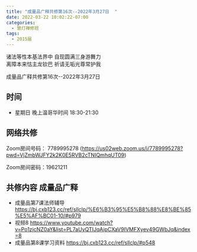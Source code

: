 ```yaml
---
title: "成量品广释共修第16次--2022年3月27日  "
date: 2022-03-22 10:02:22-07:00
categories:
  - 慧灯禅修班
tags:
  - 2015届
---
```

诸法等性本基法界中  自现圆满三身游舞力  
离障本来怙主龙钦巴  祈请无垢光尊常护我  

成量品广释共修第16次--2022年3月27日  

## 时间

- 星期日 晚上温哥华时间 18:30-21:30    

## 网络共修  

Zoom房间号码： 7789995278 (<https://us02web.zoom.us/j/7789995278?pwd=VjZmbWJFY2k2K0E5RVB2cTNIQmhqUT09>)

Zoom房间密码：19621211       

## 共修内容  成量品广释


- 成量品第7课法师辅导 <https://bj.cxb123.cc/ref/sllclp/%E6%B3%95%E5%B8%88%E8%BE%85%E5%AF%BC01-10/#p979>
- 视频8 <https://www.youtube.com/watch?v=Po1zjcNZ0aY&list=PL7aUyQTIJqAipCXaV9IVMFXyev49GWbJq&index=8>
- 成量品第8课学习资料 <https://bj.cxb123.cc/ref/sllclp/#p548>